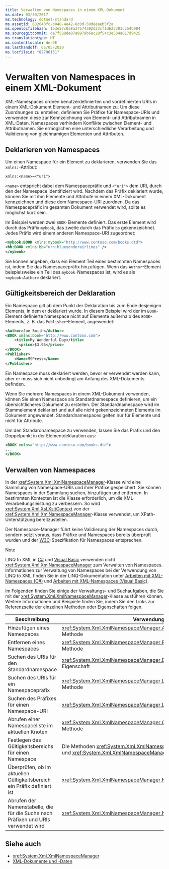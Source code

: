 ```yaml
---
title: Verwalten von Namespaces in einem XML-Dokument
ms.date: 03/30/2017
ms.technology: dotnet-standard
ms.assetid: 682643fc-b848-4e42-8c0d-50deeaeb5f2a
ms.openlocfilehash: 1b3e57c0a8a37574a92d23cf1d623301cc54b984
ms.sourcegitcommit: de7f589de07a9979b6ac28f54c3e534a617d9425
ms.translationtype: HT
ms.contentlocale: de-DE
ms.lasthandoff: 05/05/2020
ms.locfileid: "82796151"
---
```

# <a name="managing-namespaces-in-an-xml-document"></a>Verwalten von Namespaces in einem XML-Dokument
XML-Namespaces ordnen benutzerdefinierten und vordefinierten URIs in einem XML-Dokument Element- und Attributnamen zu. Um diese Zuordnungen zu erstellen, definieren Sie Präfixe für Namespace-URIs und verwenden diese zur Kennzeichnung von Element- und Attributnamen in XML-Daten. Namespaces verhindern Konflikte zwischen Element- und Attributnamen. Sie ermöglichen eine unterschiedliche Verarbeitung und Validierung von gleichnamigen Elementen und Attributen.  
  
<a name="declare"></a>
## <a name="declaring-namespaces"></a>Deklarieren von Namespaces  
 Um einen Namespace für ein Element zu deklarieren, verwenden Sie das `xmlns:`-Attribut:  
  
 `xmlns:<name>=<"uri">`  
  
 `<name>` entspricht dabei dem Namespacepräfix und `<"uri">` dem URI, durch den der Namespace identifiziert wird. Nachdem das Präfix deklariert wurde, können Sie mit ihm Elemente und Attribute in einem XML-Dokument kennzeichnen und diese dem Namespace-URI zuordnen. Da das Namespacepräfix im gesamten Dokument verwendet wird, sollte es möglichst kurz sein.  
  
 Im Beispiel werden zwei `BOOK`-Elemente definiert. Das erste Element wird durch das Präfix `mybook`, das zweite durch das Präfix `bb` gekennzeichnet. Jedes Präfix wird einem anderen Namespace-URI zugeordnet:  
  
```xml  
<mybook:BOOK xmlns:mybook="http://www.contoso.com/books.dtd">  
<bb:BOOK xmlns:bb="urn:blueyonderairlines" />
</mybook>
```  
  
 Sie können angeben, dass ein Element Teil eines bestimmten Namespaces ist, indem Sie das Namespacepräfix hinzufügen. Wenn das `Author`-Element beispielsweise ein Teil des `mybook`-Namespaces ist, wird es als `<mybook:Author>` deklariert.  
  
<a name="scope"></a>
## <a name="declaration-scope"></a>Gültigkeitsbereich der Deklaration  
 Ein Namespace gilt ab dem Punkt der Deklaration bis zum Ende desjenigen Elements, in dem er deklariert wurde. In diesem Beispiel wird der im `BOOK`-Element definierte Namespace nicht auf Elemente außerhalb des `BOOK`-Elements, z. B. das `Publisher`-Element, angewendet:  
  
```xml  
<Author>Joe Smith</Author>  
<BOOK xmlns:book="http://www.contoso.com">  
    <title>My Wonderful Day</title>  
      <price>$3.95</price>  
</BOOK>  
<Publisher>  
    <Name>MSPress</Name>  
</Publisher>  
```  
  
 Ein Namespace muss deklariert werden, bevor er verwendet werden kann, aber er muss sich nicht unbedingt am Anfang des XML-Dokuments befinden.  
  
 Wenn Sie mehrere Namespaces in einem XML-Dokument verwenden, können Sie einen Namespace als Standardnamespace definieren, um ein übersichtlicheres Dokument zu erstellen. Der Standardnamespace wird im Stammelement deklariert und auf alle nicht gekennzeichneten Elemente im Dokument angewendet. Standardnamespaces gelten nur für Elemente und nicht für Attribute.  
  
 Um den Standardnamespace zu verwenden, lassen Sie das Präfix und den Doppelpunkt in der Elementdeklaration aus:  
  
```xml  
<BOOK xmlns="http://www.contoso.com/books.dtd">  
...
</BOOK>
```  
  
## <a name="managing-namespaces"></a>Verwalten von Namespaces  
 In der <xref:System.Xml.XmlNamespaceManager>-Klasse wird eine Sammlung von Namespace-URIs und ihrer Präfixe gespeichert. Sie können Namespaces in der Sammlung suchen, hinzufügen und entfernen. In bestimmten Kontexten ist die Klasse erforderlich, um die XML-Verarbeitungsleistung zu verbessern. So wird <xref:System.Xml.Xsl.XsltContext> von der <xref:System.Xml.XmlNamespaceManager>-Klasse verwendet, um XPath-Unterstützung bereitzustellen.  
  
 Der Namespace-Manager führt keine Validierung der Namespaces durch, sondern setzt voraus, dass Präfixe und Namespaces bereits überprüft wurden und der [W3C](https://www.w3.org/TR/REC-xml-names/)-Spezifikation für Namespaces entsprechen.  
  
> [!NOTE]
> LINQ to XML in [C#](../../../csharp/programming-guide/concepts/linq/linq-to-xml-overview.md) und [Visual Basic](../../../visual-basic/programming-guide/concepts/linq/linq-to-xml.md) verwenden nicht <xref:System.Xml.XmlNamespaceManager> zum Verwalten von Namespaces. Informationen zur Verwaltung von Namespaces bei der Verwendung von LINQ to XML finden Sie in der LINQ-Dokumentation unter [Arbeiten mit XML-Namespaces (C#)](../../../csharp/programming-guide/concepts/linq/namespaces-overview-linq-to-xml.md) und [Arbeiten mit XML-Namespaces (Visual Basic)](../../../visual-basic/programming-guide/concepts/linq/working-with-xml-namespaces.md).  
  
 Im Folgenden finden Sie einige der Verwaltungs- und Suchaufgaben, die Sie mit der <xref:System.Xml.XmlNamespaceManager>-Klasse ausführen können. Weitere Informationen und Beispiele finden Sie, indem Sie den Links zur Referenzseite der einzelnen Methoden oder Eigenschaften folgen.  
  
|Beschreibung|Verwendung|  
|--------|---------|  
|Hinzufügen eines Namespaces|<xref:System.Xml.XmlNamespaceManager.AddNamespace%2A>-Methode|  
|Entfernen eines Namespaces|<xref:System.Xml.XmlNamespaceManager.RemoveNamespace%2A>-Methode|  
|Suchen des URIs für den Standardnamespace|<xref:System.Xml.XmlNamespaceManager.DefaultNamespace%2A> -Eigenschaft|  
|Suchen des URIs für ein Namespacepräfix|<xref:System.Xml.XmlNamespaceManager.LookupNamespace%2A>-Methode|  
|Suchen des Präfixes für einen Namespace-URI|<xref:System.Xml.XmlNamespaceManager.LookupPrefix%2A>-Methode|  
|Abrufen einer Namespaceliste im aktuellen Knoten|<xref:System.Xml.XmlNamespaceManager.GetNamespacesInScope%2A>-Methode|  
|Festlegen des Gültigkeitsbereichs für einen Namespace|Die Methoden <xref:System.Xml.XmlNamespaceManager.PushScope%2A> und <xref:System.Xml.XmlNamespaceManager.PopScope%2A>|  
|Überprüfen, ob im aktuellen Gültigkeitsbereich ein Präfix definiert ist|<xref:System.Xml.XmlNamespaceManager.HasNamespace%2A>-Methode|  
|Abrufen der Namenstabelle, die für die Suche nach Präfixen und URIs verwendet wird|<xref:System.Xml.XmlNamespaceManager.NameTable%2A> -Eigenschaft|  
  
## <a name="see-also"></a>Siehe auch

- <xref:System.Xml.XmlNamespaceManager>
- [XML-Dokumente und -Daten](../../../../docs/standard/data/xml/index.md)
